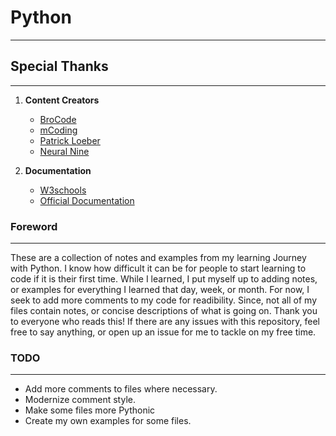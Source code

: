 # **Python**
---

## **Special Thanks**
---
1. **Content Creators** 
    - [BroCode](https://piped.kavin.rocks/channel/UC4SVo0Ue36XCfOyb5Lh1viQ)
    - [mCoding](https://piped.kavin.rocks/channel/UCaiL2GDNpLYH6Wokkk1VNcg)
    - [Patrick Loeber](https://piped.kavin.rocks/channel/UCbXgNpp0jedKWcQiULLbDTA)
    - [Neural Nine](https://piped.kavin.rocks/channel/UC8wZnXYK_CGKlBcZp-GxYPA)

2. **Documentation**
    - [W3schools](https://www.w3schools.com/python/default.asp)
    - [Official Documentation](https://docs.python.org/3/)



### **Foreword**
---
These are a collection of notes and examples from my learning Journey with Python. I know how difficult it can be for people to start learning to code if it is their first time. While I learned, I put myself up to adding notes, or examples for everything I learned that day, week, or month. For now, I seek to add more comments to my code for readibility. Since, not all of my files contain notes, or concise descriptions of what is going on. Thank you to everyone who reads this! If there are any issues with this repository, feel free to say anything, or open up an issue for me to tackle on my free time.



### **TODO**
---
- Add more comments to files where necessary.
- Modernize comment style.
- Make some files more Pythonic
- Create my own examples for some files.